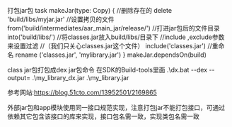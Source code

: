 打包jar包
task makeJar(type: Copy) {
        //删除存在的
        delete 'build/libs/myjar.jar'
        //设置拷贝的文件
        from('build/intermediates/aar_main_jar/release/')
        //打进jar包后的文件目录
        into('build/libs/')
        //将classes.jar放入build/libs/目录下
        //include ,exclude参数来设置过滤
        //（我们只关心classes.jar这个文件）
        include('classes.jar')
        //重命名
        rename ('classes.jar', 'mylibrary.jar')
    }
makeJar.dependsOn(build)

class jar包打包成dex jar包命令
在SDK的Build-tools里面
 .\dx.bat --dex --output= .\my_library_dx.jar .\my_library.jar
 
参考网站:https://blog.51cto.com/13952501/2169865
 
 
外部jar包和app模块使用同一接口规范实现，注意打包jar不能打包接口，可通过依赖其它包含该接口的库来实现，接口包名需一致，实现类包名需一致


